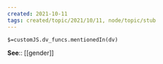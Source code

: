 ```yaml
---
created: 2021-10-11
tags: created/topic/2021/10/11, node/topic/stub
---
```

`$=customJS.dv_funcs.mentionedIn(dv)`

**See**:: [[gender]]